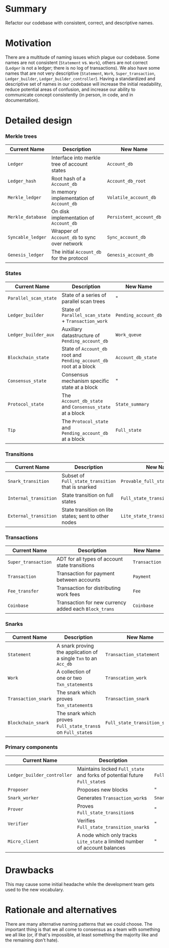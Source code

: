 # Summary
[summary]: #summary

Refactor our codebase with consistent, correct, and descriptive names.

# Motivation
[motivation]: #motivation

There are a multitude of naming issues which plague our codebase. Some names are not consistent (`Statement` vs. `Work`), others are not correct (`Ledger` is not a ledger; there is no log of transactions). We also have some names that are not very descriptive (`Statement`, `Work`, `Super_transaction`, `Ledger_builder`, `Ledger_builder_controller`). Having a standardized and descriptive set of names in our codebase will increase the initial readability, reduce potential areas of confusion, and increase our ability to communicate concept consistently (in person, in code, and in documentation).

# Detailed design
[detailed-design]: #detailed-design

### Merkle trees

| Current Name      | Description                                  | New Name            |
|-------------------|----------------------------------------------|---------------------|
| `Ledger`          | Interface into merkle tree of account states | `Account_db`            |
| `Ledger_hash`     | Root hash of a `Account_db`                      | `Account_db_root`       |
| `Merkle_ledger`   | In memory implementation of `Account_db`         | `Volatile_account_db`  |
| `Merkle_database` | On disk implementation of `Account_db`           | `Persistent_account_db` |
| `Syncable_ledger` | Wrapper of `Account_db` to sync over network     | `Sync_account_db`       |
| `Genesis_ledger`  | The initial `Account_db` for the protocol        | `Genesis_account_db`    |

### States

| Current Name          | Description                                                | New Name               |
|-----------------------|------------------------------------------------------------|------------------------|
| `Parallel_scan_state` | State of a series of parallel scan trees                   | "                      |
| `Ledger_builder`      | State of `Parallel_scan_state` + `Transaction_work`                | `Pending_account_db`   |
| `Ledger_builder_aux`  | Auxillary datastructure of `Pending_account_db`            | `Work_queue`           |
| `Blockchain_state`    | State of `Account_db` root and `Pending_account_db` root at a block          | `Account_db_state`         |
| `Consensus_state`     | Consensus mechanism specific state at a block               | "                      |
| `Protocol_state`      | The `Account_db_state` and `Consensus_state` at a block        | `State_summary`           |
| `Tip`                 | The `Protocol_state` and `Pending_account_db` at a block | `Full_state`           |

### Transitions

| Current Name          | Description                                          | New Name                    |
|-----------------------|------------------------------------------------------|-----------------------------|
| `Snark_transition`    | Subset of `Full_state_transition` that is snarked         | `Provable_full_state_transition` |
| `Internal_transition` | State transition on full states                      | `Full_state_transition`          |
| `External_transition` | State transition on lite states; sent to other nodes | `Lite_state_transition`          |

### Transactions

| Current Name        | Description                                            | New Name            |
|---------------------|--------------------------------------------------------|---------------------|
| `Super_transaction` | ADT for all types of account state transitions         | `Transaction`               |
| `Transaction`       | Transaction for payment between accounts               | `Payment`       |
| `Fee_transfer`      | Transaction for distributing work fees                 | `Fee`           |
| `Coinbase`          | Transaction for new currency added each `Block_trans`  | `Coinbase`      |

### Snarks

| Current Name          | Description                                                      | New Name                 |
|-----------------------|------------------------------------------------------------------|--------------------------|
| `Statement`           | A snark proving the application of a single `Txn` to an `Acc_db` | `Transaction_statement`          |
| `Work`                | A collection of one or two `Txn_statement`s                      | `Transcation_work`               |
| `Transaction_snark`   | The snark which proves `Txn_statement`s                          | `Transaction_snark`              |
| `Blockchain_snark`    | The snark which proves `Full_state_trans`s on `Full_state`s      | `Full_state_transition_snark` |

### Primary components

| Current Name                | Description                                                               | New Name              |
|-----------------------------|---------------------------------------------------------------------------|-----------------------|
| `Ledger_builder_controller` | Maintains locked `Full_state` and forks of potential future `Full_state`s  | `Full_state_frontier` |
| `Proposer`                  | Proposes new blocks                                                        | "                     |
| `Snark_worker`              | Generates `Transaction_work`s                                                      | `Snarker`             |
| `Prover`                    | Proves `Full_state_transition`s                                                 | "                     |
| `Verifier`                   | Verifies `Full_state_transition_snark`s                                          | "                     |
| `Micro_client`               | A node which only tracks `Lite_state` a limited number of account balances | "                     |

# Drawbacks
[drawbacks]: #drawbacks

This may cause some initial headache while the development team gets used to the new vocabulary.

# Rationale and alternatives
[rationale-and-alternatives]: #rationale-and-alternatives

There are many alternative naming patterns that we could choose. The important thing is that we all come to consensus as a team with something we all like (or, if that's impossible, at least something the majority like and the remaining don't hate).
